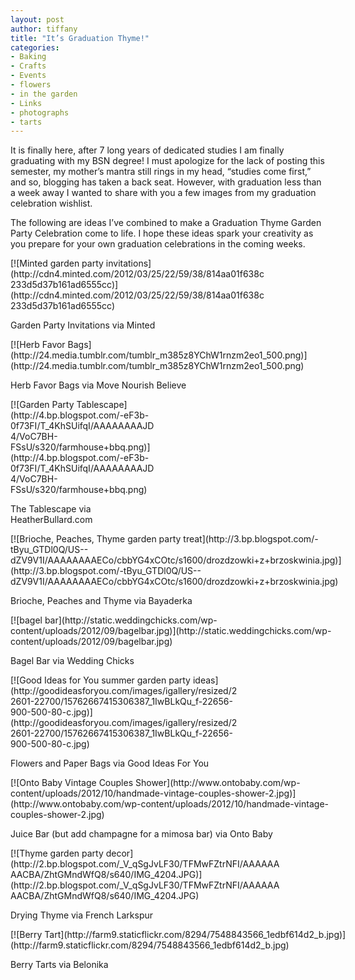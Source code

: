 ```yaml
---
layout: post
author: tiffany
title: "It’s Graduation Thyme!"
categories: 
- Baking
- Crafts
- Events
- flowers
- in the garden
- Links
- photographs
- tarts
---
```


It is finally here, after 7 long years of dedicated studies I am finally graduating with my BSN degree! I must apologize for the lack of posting this semester, my mother’s mantra still rings in my head, “studies come first,” and so, blogging has taken a back seat. However, with graduation less than a week away I wanted to share with you a few images from my graduation celebration wishlist.

The following are ideas I’ve combined to make a Graduation Thyme Garden Party Celebration come to life. I hope these ideas spark your creativity as you prepare for your own graduation celebrations in the coming weeks.

<div style="width: 407px" class="wp-caption aligncenter">[![Minted garden party invitations](http://cdn4.minted.com/2012/03/25/22/59/38/814aa01f638c233d5d37b161ad6555cc)](http://cdn4.minted.com/2012/03/25/22/59/38/814aa01f638c233d5d37b161ad6555cc)

Garden Party Invitations via Minted

</div>

<div style="width: 510px" class="wp-caption aligncenter">[![Herb Favor Bags](http://24.media.tumblr.com/tumblr_m385z8YChW1rnzm2eo1_500.png)](http://24.media.tumblr.com/tumblr_m385z8YChW1rnzm2eo1_500.png)

Herb Favor Bags via Move Nourish Believe

</div>

<div style="width: 234px" class="wp-caption aligncenter">[![Garden Party Tablescape](http://4.bp.blogspot.com/-eF3b-0f73FI/T_4KhSUifqI/AAAAAAAAJD4/VoC7BH-FSsU/s320/farmhouse+bbq.png)](http://4.bp.blogspot.com/-eF3b-0f73FI/T_4KhSUifqI/AAAAAAAAJD4/VoC7BH-FSsU/s320/farmhouse+bbq.png)

The Tablescape via HeatherBullard.com

</div>

<div style="width: 600px" class="wp-caption aligncenter">[![Brioche, Peaches, Thyme garden party treat](http://3.bp.blogspot.com/-tByu_GTDl0Q/US--dZV9V1I/AAAAAAAAECo/cbbYG4xCOtc/s1600/drozdzowki+z+brzoskwinia.jpg)](http://3.bp.blogspot.com/-tByu_GTDl0Q/US--dZV9V1I/AAAAAAAAECo/cbbYG4xCOtc/s1600/drozdzowki+z+brzoskwinia.jpg)

Brioche, Peaches and Thyme via Bayaderka

</div>

<div style="width: 560px" class="wp-caption aligncenter">[![bagel bar](http://static.weddingchicks.com/wp-content/uploads/2012/09/bagelbar.jpg)](http://static.weddingchicks.com/wp-content/uploads/2012/09/bagelbar.jpg)

Bagel Bar via Wedding Chicks

</div>

<div style="width: 370px" class="wp-caption aligncenter">[![Good Ideas for You summer garden party ideas](http://goodideasforyou.com/images/igallery/resized/22601-22700/15762667415306387_1IwBLkQu_f-22656-900-500-80-c.jpg)](http://goodideasforyou.com/images/igallery/resized/22601-22700/15762667415306387_1IwBLkQu_f-22656-900-500-80-c.jpg)

Flowers and Paper Bags via Good Ideas For You

</div>

<div style="width: 558px" class="wp-caption aligncenter">[![Onto Baby Vintage Couples Shower](http://www.ontobaby.com/wp-content/uploads/2012/10/handmade-vintage-couples-shower-2.jpg)](http://www.ontobaby.com/wp-content/uploads/2012/10/handmade-vintage-couples-shower-2.jpg)

Juice Bar (but add champagne for a mimosa bar) via Onto Baby

</div>

<div style="width: 437px" class="wp-caption aligncenter">[![Thyme garden party decor](http://2.bp.blogspot.com/_V_qSgJvLF30/TFMwFZtrNFI/AAAAAAAACBA/ZhtGMndWfQ8/s640/IMG_4204.JPG)](http://2.bp.blogspot.com/_V_qSgJvLF30/TFMwFZtrNFI/AAAAAAAACBA/ZhtGMndWfQ8/s640/IMG_4204.JPG)

Drying Thyme via French Larkspur

</div>

<div style="width: 672px" class="wp-caption aligncenter">[![Berry Tart](http://farm9.staticflickr.com/8294/7548843566_1edbf614d2_b.jpg)](http://farm9.staticflickr.com/8294/7548843566_1edbf614d2_b.jpg)

Berry Tarts via Belonika

</div>